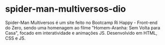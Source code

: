 # spider-man-multiversos-dio
Spider-Man Multiversos é um site feito no Bootcamp Ri Happy - Front-end do Zero, sendo uma homenagem ao filme "Homem-Aranha: Sem Volta para Casa", focado em interatividade e animações JS. Desenvolvido em HTML, CSS e JS.
